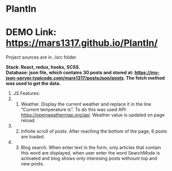 # PlantIn
# DEMO Link: https://mars1317.github.io/PlantIn/
Project sources are in ./src folder.

__Stack: React, redux, hooks, SCSS.__ <br />
__Database: json file, which contains 30 posts and stored at: https://my-json-server.typicode.com/mars1317/postsJson/posts. The fetch method was used to get the data.__

1. JS Features:
1. 1) Weather. Display the current weather and replace it in the line “Current temperature is”. To do this was used API: https://openweathermap.org/api. Weather value is updated on page reload.
1. 2) Infinite scroll of posts. After reaching the bottom of the page, 6 posts are loaded.
1. 3) Blog search. When enter text in the form, only articles that contain this word are displayed, when user enter the word SearchMode is activated and blog shows only interesing posts withount top and new posts.
